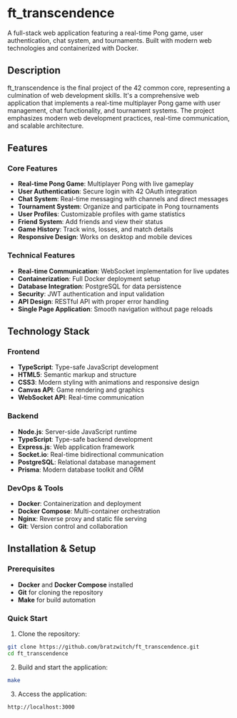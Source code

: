 # ft_transcendence

A full-stack web application featuring a real-time Pong game, user authentication, chat system, and tournaments. Built with modern web technologies and containerized with Docker.

## Description

ft_transcendence is the final project of the 42 common core, representing a culmination of web development skills. It's a comprehensive web application that implements a real-time multiplayer Pong game with user management, chat functionality, and tournament systems. The project emphasizes modern web development practices, real-time communication, and scalable architecture.

## Features

### Core Features
- **Real-time Pong Game**: Multiplayer Pong with live gameplay
- **User Authentication**: Secure login with 42 OAuth integration
- **Chat System**: Real-time messaging with channels and direct messages
- **Tournament System**: Organize and participate in Pong tournaments
- **User Profiles**: Customizable profiles with game statistics
- **Friend System**: Add friends and view their status
- **Game History**: Track wins, losses, and match details
- **Responsive Design**: Works on desktop and mobile devices

### Technical Features
- **Real-time Communication**: WebSocket implementation for live updates
- **Containerization**: Full Docker deployment setup
- **Database Integration**: PostgreSQL for data persistence
- **Security**: JWT authentication and input validation
- **API Design**: RESTful API with proper error handling
- **Single Page Application**: Smooth navigation without page reloads

## Technology Stack

### Frontend
- **TypeScript**: Type-safe JavaScript development
- **HTML5**: Semantic markup and structure
- **CSS3**: Modern styling with animations and responsive design
- **Canvas API**: Game rendering and graphics
- **WebSocket API**: Real-time communication

### Backend
- **Node.js**: Server-side JavaScript runtime
- **TypeScript**: Type-safe backend development
- **Express.js**: Web application framework
- **Socket.io**: Real-time bidirectional communication
- **PostgreSQL**: Relational database management
- **Prisma**: Modern database toolkit and ORM

### DevOps & Tools
- **Docker**: Containerization and deployment
- **Docker Compose**: Multi-container orchestration
- **Nginx**: Reverse proxy and static file serving
- **Git**: Version control and collaboration

## Installation & Setup

### Prerequisites
- **Docker** and **Docker Compose** installed
- **Git** for cloning the repository
- **Make** for build automation

### Quick Start

1. Clone the repository:
```bash
git clone https://github.com/bratzwitch/ft_transcendence.git
cd ft_transcendence
```

2. Build and start the application:
```bash
make
```

3. Access the application:
```
http://localhost:3000
```


